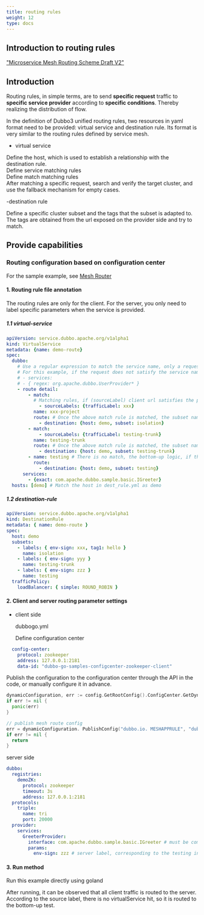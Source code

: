 ```yaml
---
title: routing rules
weight: 12
type: docs
---
```


## Introduction to routing rules
["Microservice Mesh Routing Scheme Draft V2"](https://www.yuque.com/docs/share/c132d5db-0dcb-487f-8833-7c7732964bd4?# )

## Introduction

Routing rules, in simple terms, are to send **specific request** traffic to **specific service provider** according to **specific conditions**. Thereby realizing the distribution of flow.

In the definition of Dubbo3 unified routing rules, two resources in yaml format need to be provided: virtual service and destination rule. Its format is very similar to the routing rules defined by service mesh.
- virtual service

Define the host, which is used to establish a relationship with the destination rule. \
Define service matching rules\
Define match matching rules\
After matching a specific request, search and verify the target cluster, and use the fallback mechanism for empty cases.

-destination rule

Define a specific cluster subset and the tags that the subset is adapted to. The tags are obtained from the url exposed on the provider side and try to match.

## Provide capabilities
### Routing configuration based on configuration center

For the sample example, see [Mesh Router](https://github.com/apache/dubbo-go-samples/tree/f7febed9d686cb940ea55d34b5baa567d7574a44/route/meshroute)

#### 1. Routing rule file annotation

The routing rules are only for the client. For the server, you only need to label specific parameters when the service is provided.

##### 1.1 virtual-service

```yaml
apiVersion: service.dubbo.apache.org/v1alpha1
kind: VirtualService
metadata: {name: demo-route}
spec:
  dubbo:
    # Use a regular expression to match the service name, only a request that satisfies the service name can be routed.
    # For this example, if the request does not satisfy the service name, the provider will not be found directly
    # - services:
    # - { regex: org.apache.dubbo.UserProvider* }
    - route detail:
        - match:
          # Matching rules, if (sourceLabel) client url satisfies the parameter `trafficLabel: xxx`, the match can be successful
            - sourceLabels: {trafficLabel: xxx}
          name: xxx-project
          route: # Once the above match rule is matched, the subset named isolation defined in dest_rule will be selected
            - destination: {host: demo, subset: isolation}
        - match:
            - sourceLabels: {trafficLabel: testing-trunk}
          name: testing-trunk
          route: # Once the above match rule is matched, the subset named testing-trunk defined in dest_rule will be selected
            - destination: {host: demo, subset: testing-trunk}
        - name: testing # There is no match, the bottom-up logic, if the above-mentioned dissatisfaction is met, it will be matched.
          route:
            - destination: {host: demo, subset: testing}
      services:
        - {exact: com.apache.dubbo.sample.basic.IGreeter}
  hosts: [demo] # Match the host in dest_rule.yml as demo
```

##### 1.2 destination-rule

```yaml
apiVersion: service.dubbo.apache.org/v1alpha1
kind: DestinationRule
metadata: { name: demo-route }
spec:
  host: demo
  subsets:
    - labels: { env-sign: xxx, tag1: hello }
      name: isolation
    - labels: { env-sign: yyy }
      name: testing-trunk
    - labels: { env-sign: zzz }
      name: testing
  trafficPolicy:
    loadBalancer: { simple: ROUND_ROBIN }
```

#### 2. Client and server routing parameter settings

- client side

  dubbogo.yml

  Define configuration center

```yaml
  config-center:
    protocol: zookeeper
    address: 127.0.0.1:2181
    data-id: "dubbo-go-samples-configcenter-zookeeper-client"
```

Publish the configuration to the configuration center through the API in the code, or manually configure it in advance.

```go
dynamicConfiguration, err := config.GetRootConfig().ConfigCenter.GetDynamicConfiguration()
if err != nil {
  panic(err)
}

// publish mesh route config
err = dynamicConfiguration. PublishConfig("dubbo.io. MESHAPPRULE", "dubbo", MeshRouteConf)
if err != nil {
  return
}
```



server side

```yaml
dubbo:
  registries:
    demoZK:
      protocol: zookeeper
      timeout: 3s
      address: 127.0.0.1:2181
  protocols:
    triple:
      name: tri
      port: 20000
  provider:
    services:
      GreeterProvider:
        interface: com.apache.dubbo.sample.basic.IGreeter # must be compatible with grpc or dubbo-java
        params:
          env-sign: zzz # server label, corresponding to the testing in the destination Rule, that is, the bottom-up logic
```

#### 3. Run method

Run this example directly using goland


After running, it can be observed that all client traffic is routed to the server. According to the source label, there is no virtualService hit, so it is routed to the bottom-up test.
